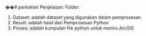 ��#   p e n l o k i w t 
 
Penjelasan:
Folder:
1. Dataset: adalah dataset yang digunakan dalam pemprosesan
2. Result: adalah hasil dari Pemprosesan Python
3. Proses: adalah kumpulan file python untuk meniru ArcGIS
